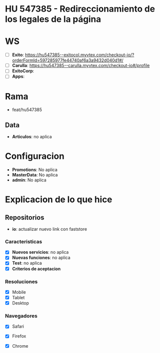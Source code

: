 # HU 547385 - Redireccionamiento de los legales de la página

# WS
- [ ] **Exito**: https://hu547385--exitocol.myvtex.com/checkout-io/?orderFormId=597285977fe44740af6a3a9432d040d1#/
- [ ] **Carulla**: https://hu547385--carulla.myvtex.com/checkout-io#/profile
- [ ] **ExitoCorp**:
- [ ] **Apps**:

# Rama
- feat/hu547385

## Data
- **Articulos**: no aplica

# Configuracion
- **Promotions**: No aplica
- **MasterData**: No aplica
- **admin**: No aplica

# Explicacion de lo que hice

## Repositorios
- **io**: actualizar nuevo link con faststore

### Caracteristicas
- [x] **Nuevos servicios**: no aplica
- [x] **Nuevas funciones**: no aplica
- [x] **Test**: no aplica
- [x] **Criterios de aceptacion** 

### Resoluciones
- [x] Mobile
- [x] Tablet
- [x] Desktop

### Navegadores
- [x] Safari
- [x] Firefox
- [x] Chrome

